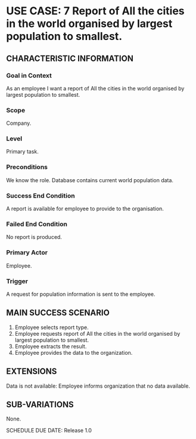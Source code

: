 # USE CASE: 7 Report of All the cities in the world organised by largest population to smallest.
## CHARACTERISTIC INFORMATION
### Goal in Context
As an employee I want a report of  All the cities in the world organised by largest population to smallest.

### Scope
Company.

### Level
Primary task.

### Preconditions
We know the role. Database contains current world population data.

### Success End Condition
A report is available for employee to provide to the organisation.

### Failed End Condition
No report is produced.

### Primary Actor
Employee.

### Trigger
A request for population information is sent to the employee.

## MAIN SUCCESS SCENARIO
1. Employee selects report type.
2. Employee requests report of All the cities in the world organised by largest population to smallest.
3. Employee extracts the result.
4. Employee provides the data to the organization.
## EXTENSIONS
Data is not available:
Employee informs organization that no data available.
## SUB-VARIATIONS
None.

SCHEDULE
DUE DATE: Release 1.0